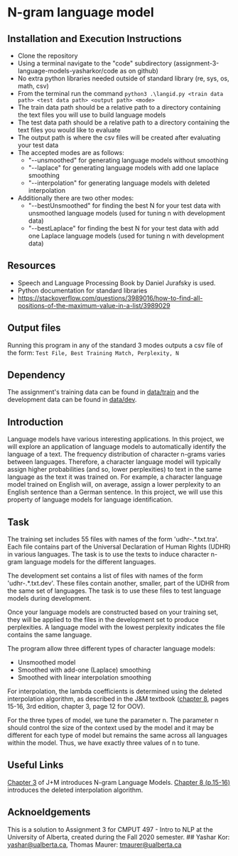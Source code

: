 # N-gram language model

## Installation and Execution Instructions
- Clone the repository
- Using a terminal navigate to the "code" subdirectory (assignment-3-language-models-yasharkor/code as on github)
- No extra python libraries needed outside of standard library (re, sys, os, math, csv)
- From the terminal run the command ```python3 .\langid.py <train data path> <test data path> <output path> <mode>```
- The train data path should be a relative path to a directory containing the text files you will use to build language models
- The test data path should be a relative path to a directory containing the text files you would like to evaluate
- The output path is where the csv files will be created after evaluating your test data
- The accepted modes are as follows:
  - "--unsmoothed" for generating language models without smoothing
  - "--laplace" for generating language models with add one laplace smoothing
  - "--interpolation" for generating language models with deleted interpolation
- Additionally there are two other modes:
  - "--bestUnsmoothed" for finding the best N for your test data with unsmoothed language models (used for tuning n with development data)
  - "--bestLaplace" for finding the best N for your test data with add one Laplace language models (used for tuning n with development data)

## Resources
  - Speech and Language Processing Book by Daniel Jurafsky is used.
  - Python documentation for standard libraries
  - https://stackoverflow.com/questions/3989016/how-to-find-all-positions-of-the-maximum-value-in-a-list/3989029


## Output files
Running this program in any of the standard 3 modes outputs a csv file of the form: ```Test File, Best Training Match, Perplexity, N ```

## Dependency
The assignment's training data can be found in [data/train](data/train) and the development data can be found in [data/dev](data/dev).


## Introduction

Language models have various interesting applications. In this project, we will explore an application of language models to automatically identify the language of a text. The frequency distribution of character n-grams varies between languages. Therefore, a character language model will typically assign higher probabilities (and so, lower perplexities) to text in the same language as the text it was trained on. For example, a character language model trained on English will, on average, assign a lower perplexity to an English sentence than a German sentence. In this project, we will use this property of language models for language identification.
 ## Task

The training set includes 55 files with names of the form 'udhr-.*.txt.tra'. Each file contains part of the Universal Declaration of Human Rights (UDHR) in various languages. The task is to use the texts to induce character n-gram language models for the different languages. 

The development set contains a list of files with names of the form 'udhr-.*.txt.dev'. These files contain another, smaller, part of the UDHR from the same set of languages. The task is to use these files to test language models during development. 

Once your language models are constructed based on your training set, they will be applied to the files in the development set to produce perplexities. A language model with the lowest perplexity indicates the file contains the same language. 

The program allow three different types of character language models: 
- Unsmoothed model 
- Smoothed with add-one (Laplace) smoothing 
- Smoothed with linear interpolation smoothing

For interpolation, the lambda coefficients is determined using the deleted interpolation algorithm, as described in the J&M textbook ([chapter 8](https://web.stanford.edu/~jurafsky/slp3/3.pdf), pages 15-16, 3rd edition, chapter 3, page 12 for OOV).

For the three types of model, we tune the parameter n.  The parameter n should control the size of the context used by the model and it may be different for each type of model but remains the same across all languages within the model. Thus, we have exactly three values of n to tune.

## Useful Links
[Chapter 3](https://web.stanford.edu/~jurafsky/slp3/3.pdf) of J+M introduces N-gram Language Models. [Chapter 8 (p.15-16)](https://web.stanford.edu/~jurafsky/slp3/8.pdf) introduces the deleted interpolation algorithm.

## Acknoeldgements


This is a solution to Assignment 3 for CMPUT 497 - Intro to NLP at the University of Alberta, created during the Fall 2020 semester. ##  Yashar Kor: yashar@ualberta.ca, Thomas Maurer: tmaurer@ualberta.ca
